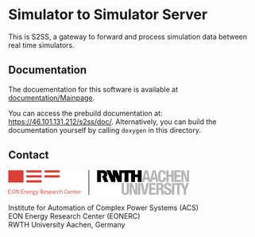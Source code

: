 # Simulator to Simulator Server

This is S2SS, a gateway to forward and process simulation data between real time simulators.

## Documentation

The docuementation for this software is available at [documentation/Mainpage](documentation/Mainpage.md).

You can access the prebuild documentation at: https://46.101.131.212/s2ss/doc/.
Alternatively, you can build the documentation yourself by calling `doxygen` in this directory.

## Contact

<img src="documentation/pictures/eonerc_logo.png" />

Institute for Automation of Complex Power Systems (ACS)  
EON Energy Research Center (EONERC)  
RWTH University Aachen, Germany  
